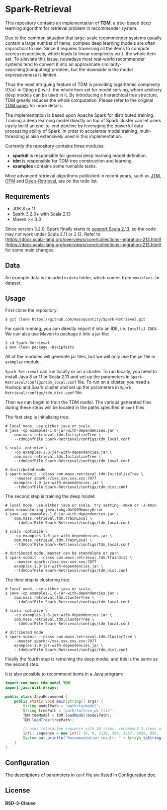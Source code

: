 # Spark-Retrieval

This repository contains an implementation of **TDM**, a tree-based deep learning algorithm for retrieval problem in recommender system. 

Due to the common situation that large-scale recommender systems usually contain a large number of items, complex deep learning models are often impractical to use. Since it requires traversing all the items to compute scores respectively, which leads to linear complexity w.r.t. the whole item set. To alleviate this issue, nowadays most real-world recommender systems tend to convert it into an approximate similarity-searching(computing) problem, but the downside is the model expressiveness is limited.

Thus the most intriguing feature of TDM is providing logarithmic complexity (O(n) => O(log n)) w.r.t. the whole item set for model serving, where arbitrary deep models can be used in it. By introducing a hierarchical tree structure, TDM greatly reduces the whole computation. Please refer to the original [TDM paper](https://arxiv.org/abs/1801.02294) for more details.

The implementation is based upon Apache Spark for distributed training. Training a deep learning model directly on top of Spark cluster can let users easily build an end-to-end pipeline by leveraging the powerful data processing ability of Spark. In order to accelerate model training, multi-threading is also extensively used in this implementation.

Currently the repository contains three modules:

+ **sparkdl** is responsible for general deep learning model definition.
+ **tdm** is responsible for TDM tree construction and learning.
+ **examples** contains some runnable tasks.

More advanced retrieval algorithms published in recent years, such as [JTM](https://arxiv.org/abs/1902.07565), [OTM](https://arxiv.org/abs/2006.15408) and [Deep-Retrieval](https://arxiv.org/abs/2007.07203), are on the todo list.

## Requirements

+ JDK 8 or 11
+ Spark 3.2.0+ with Scala 2.13
+ Maven \>= 3.3

Since version 3.2.0, Spark finally starts to [support Scala 2.13](https://spark.apache.org/downloads.html), so the code may not work under Scala 2.11 or 2.12. Refer to  
[https://docs.scala-lang.org/overviews/core/collections-migration-213.html](https://docs.scala-lang.org/overviews/core/collections-migration-213.html) for some main changes.

## Data

An example data is included in `data` folder, which comes from `movielens-1m` dataset.

## Usage

First clone the repository: 

```shell
$ git clone https://github.com/massquantity/Spark-Retrieval.git	
```

For quick running, you can directly import it into an IDE, i.e. `IntelliJ IDEA`. We can also use Maven to package it into a jar file:

```shell
$ cd Spark-Retrieval
$ mvn clean package -DskipTests
```

All of the modules will generate jar files, but we will only use the jar file in `examples` module.

`Spark-Retrieval` can run locally or on a cluster. To run locally, you need to install Java 8 or 11 or Scala 2.13 and set up the parameters in `Spark-Retrieval/configs/tdm_local.conf` file. To run on a cluster, you need a Hadoop and Spark cluster and set up the parameters  in `Spark-Retrieval/configs/tdm_dist.conf` file.

Then we can begin to train the TDM model. The various generated files during these steps will be located in the paths specified in `conf` files.

The first step is Initializing tree:

```shell
# local mode, use either java or scala.
$ java -cp examples-1.0-jar-with-dependencies.jar \
    com.mass.retrieval.tdm.InitializeTree \
    --tdmConfFile Spark-Retrieval/configs/tdm_local.conf
    
$ scala -optimize \
    -cp examples-1.0-jar-with-dependencies.jar \
    com.mass.retrieval.tdm.InitializeTree \
    --tdmConfFile Spark-Retrieval/configs/tdm_local.conf
```

```shell
# distributed mode
$ spark-submit --class com.mass.retrieval.tdm.InitializeTree \
    --master spark://xxx.xxx.xxx.xxx:7077
    examples-1.0-jar-with-dependencies.jar \
    --tdmConfFile Spark-Retrieval/configs/tdm_dist.conf
```

The second step is training the deep model:

```shell
# local mode, use either java or scala. try setting -Xmxn or -J-Xmxn when encountering java.lang.OutOfMemoryError
$ java -cp examples-1.0-jar-with-dependencies.jar \
    com.mass.retrieval.tdm.TrainLocal \
    --tdmConfFile Spark-Retrieval/configs/tdm_local.conf
    
$ scala -optimize \
    -cp examples-1.0-jar-with-dependencies.jar \
    com.mass.retrieval.tdm.TrainLocal \
    --tdmConfFile Spark-Retrieval/configs/tdm_local.conf
```

```shell
# ditributed mode, master can be standalone or yarn
$ spark-submit --class com.mass.retrieval.tdm.TrainDist \
    --master spark://xxx.xxx.xxx.xxx:7077
    examples-1.0-jar-with-dependencies.jar \
    --tdmConfFile Spark-Retrieval/configs/tdm_dist.conf
```

The third step is clustering tree:

```shell
# local mode, use either java or scala.
$ java -cp examples-1.0-jar-with-dependencies.jar \
    com.mass.retrieval.tdm.ClusterTree \
    --tdmConfFile Spark-Retrieval/configs/tdm_local.conf
    
$ scala -optimize \
    -cp examples-1.0-jar-with-dependencies.jar \
    com.mass.retrieval.tdm.ClusterTree \
    --tdmConfFile Spark-Retrieval/configs/tdm_local.conf
```

```shell
# ditributed mode
$ spark-submit --class com.mass.retrieval.tdm.ClusterTree \
    --master spark://xxx.xxx.xxx.xxx:7077
    examples-1.0-jar-with-dependencies.jar \
    --tdmConfFile Spark-Retrieval/configs/tdm_dist.conf
```

Finally the fourth step is retraining the deep model, and this is the same as the second step.

It is also possible to recommend items in a Java program:

```Java
import com.mass.tdm.model.TDM;
import java.util.Arrays;

public class JavaRecommend {
    public static void main(String[] args) {
        String modelPath = "path/to/model";
        String treePath = "path/to/tree_pb_file";
        TDM tdmModel = TDM.loadModel(modelPath);
        TDM.loadTree(treePath);

        // user interacted sequence with 10 items, recommend 3 items with 20 candidates
        int[] sequence = new int[] {0, 0, 2126, 204, 3257, 3439, 996, 1681, 3438, 1882};
        System.out.println("Recommendation result: " + Arrays.toString(tdmModel.recommend(sequence, 3, 20)));
    }
}
```

## Configuration

The descriptions of parameters in `conf` file are listed in [Configuration doc](https://github.com/massquantity/Spark-Retrieval/blob/main/doc/configuration.md).

## License

#### BSD-3-Clause
